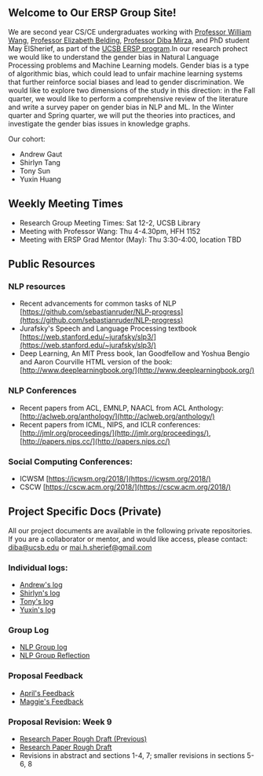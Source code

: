 ## Welcome to Our ERSP Group Site!

We are second year CS/CE undergraduates working with [Professor William Wang](https://www.cs.ucsb.edu/~william/), [Professor Elizabeth Belding](http://people.cs.ucsb.edu/ebelding/front-page), [Professor Diba Mirza](https://sites.cs.ucsb.edu/~dimirza/), and PhD student May ElSherief, as part of the [UCSB ERSP program](https://ersp.cs.ucsb.edu/home).In our research prohect we would like to understand the gender bias in Natural Language Processing problems and Machine Learning models. Gender bias is a type of algorithmic bias, which could lead to unfair machine learning systems that further reinforce social biases and lead to gender discrimination. We would like to explore two dimensions of the study in this direction: in the Fall quarter, we would like to perform a comprehensive review of the literature and write a survey paper on gender bias in NLP and ML. In the Winter quarter and Spring quarter, we will put the theories into practices, and investigate the gender bias issues in knowledge graphs.

Our cohort:
* Andrew Gaut
* Shirlyn Tang
* Tony Sun
* Yuxin Huang  


## Weekly Meeting Times

* Research Group Meeting Times: Sat 12-2, UCSB Library
* Meeting with Professor Wang: Thu 4-4.30pm, HFH 1152
* Meeting with ERSP Grad Mentor (May): Thu 3:30-4:00, location TBD


## Public Resources


### NLP resources
* Recent advancements for common tasks of NLP [https://github.com/sebastianruder/NLP-progress](https://github.com/sebastianruder/NLP-progress)
* Jurafsky's Speech and Language Processing textbook [https://web.stanford.edu/~jurafsky/slp3/](https://web.stanford.edu/~jurafsky/slp3/)
* Deep Learning, An MIT Press book, Ian Goodfellow and Yoshua Bengio and Aaron Courville
HTML version of the book: [http://www.deeplearningbook.org/](http://www.deeplearningbook.org/)


### NLP Conferences
* Recent papers from ACL, EMNLP, NAACL from ACL Anthology: [http://aclweb.org/anthology/](http://aclweb.org/anthology/)
* Recent papers from ICML, NIPS, and ICLR conferences: [http://jmlr.org/proceedings/](http://jmlr.org/proceedings/), [http://papers.nips.cc/](http://papers.nips.cc/)

### Social Computing Conferences:
* ICWSM [https://icwsm.org/2018/](https://icwsm.org/2018/)
* CSCW [https://cscw.acm.org/2018/](https://cscw.acm.org/2018/)

## Project Specific Docs (Private)
All our project documents are available in the following private repositories. If you are a collaborator or mentor, and would like access, please contact: diba@ucsb.edu or mai.h.sherief@gmail.com

### Individual logs: 
* [Andrew's log](https://github.com/ucsb-ersp-2018/nlp-andrewg-research-log.git)
* [Shirlyn's log](https://github.com/ucsb-ersp-2018/nlp-shirlynt-research-log.git)
* [Tony's log](https://github.com/ucsb-ersp-2018/nlp-tonys-research-log.git)
* [Yuxin's log](https://github.com/ucsb-ersp-2018/nlp-yuxinh-research-log.git)

### Group Log

* [NLP Group log](https://github.com/ucsb-ersp-2018/nlp-group-log.git)
* [NLP Group Reflection](https://docs.google.com/document/d/1H_V2T2gNRewMRvP6ARWIC2B2QxkSvJ1BujZ9456PTow/edit?usp=sharing)

### Proposal Feedback
* [April's Feedback](https://docs.google.com/document/d/172q5Gfs_UblJEXSgtPGgdl3AGuuTwcOptvLNOLrxpxk/edit?usp=sharing)
* [Maggie's Feedback](https://docs.google.com/document/d/1y3cLSr_B5rXofy-40bxXkxGXJ-SJGM10q3Yzm9lQUcg/edit?usp=sharing)

### Proposal Revision: Week 9
* [Research Paper Rough Draft (Previous)](https://drive.google.com/file/d/14CLz4sICVV8Gf-DKelZCtkQ5Yns8tXfx/view?usp=sharing)
* [Research Paper Rough Draft](https://drive.google.com/file/d/1JUkQunNWWxswSkXaE4VysF0pVoMAz37o/view?usp=sharing)
* Revisions in abstract and sections 1-4, 7; smaller revisions in sections 5-6, 8
